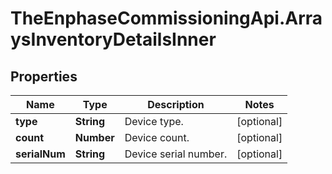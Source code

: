# TheEnphaseCommissioningApi.ArraysInventoryDetailsInner

## Properties

Name | Type | Description | Notes
------------ | ------------- | ------------- | -------------
**type** | **String** | Device type. | [optional] 
**count** | **Number** | Device count. | [optional] 
**serialNum** | **String** | Device serial number. | [optional] 



